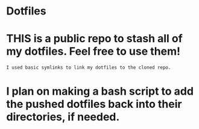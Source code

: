 # Dotfiles

# THIS is a public repo to stash all of my dotfiles. Feel free to use them!
    I used basic symlinks to link my dotfiles to the cloned repo.
# I plan on making a bash script to add the pushed dotfiles back into their directories, if needed.


